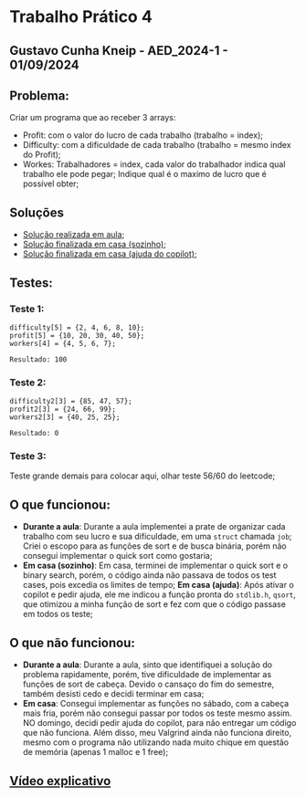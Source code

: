 # Trabalho Prático 4
## Gustavo Cunha Kneip - AED_2024-1 - 01/09/2024
## Problema:
Criar um programa que ao receber 3 arrays:
  - Profit: com o valor do lucro de cada trabalho (trabalho = index);
  - Difficulty: com a dificuldade de cada trabalho (trabalho = mesmo index do Profit);
  - Workes: Trabalhadores = index, cada valor do trabalhador indica qual trabalho ele pode pegar;
Indique qual é o maximo de lucro que é possível obter;
## Soluções
- [Solução realizada em aula](./FeitoEmAula.c);
- [Solução finalizada em casa (sozinho)](./FeitoEmCasa-sozinho.c);
- [Solução finalizada em casa (ajuda do copilot)](./FeitoEmCasa-ajuda.c);
## Testes:
### Teste 1:
    difficulty[5] = {2, 4, 6, 8, 10};
    profit[5] = {10, 20, 30, 40, 50};
    workers[4] = {4, 5, 6, 7};

    Resultado: 100
### Teste 2:
    difficulty2[3] = {85, 47, 57};
    profit2[3] = {24, 66, 99};
    workers2[3] = {40, 25, 25};

    Resultado: 0

### Teste 3:
  Teste grande demais para colocar aqui, olhar teste 56/60 do leetcode;
## O que funcionou:
- **Durante a aula**: Durante a aula implementei a prate de organizar cada trabalho com seu lucro e sua dificuldade, em uma `struct` chamada `job`; Criei o escopo para as funções de sort e de busca binária, porém não consegui implementar o quick sort como gostaria;
- **Em casa (sozinho)**: Em casa, terminei de implementar o quick sort e o binary search, porém, o código ainda não passava de todos os test cases, pois excedia os limites de tempo;
  **Em casa (ajuda)**: Após ativar o copilot e pedir ajuda, ele me indicou a função pronta do `stdlib.h`, `qsort`, que otimizou a minha função de sort e fez com que o código passase em todos os teste;
## O que não funcionou:
- **Durante a aula**: Durante a aula, sinto que identifiquei a solução do problema rapidamente, porém, tive dificuldade de implementar as funções de sort de cabeça. Devido o cansaço do fim do semestre, também desisti cedo e decidi terminar em casa;
- **Em casa**: Consegui implementar as funções no sábado, com a cabeça mais fria, porém não consegui passar por todos os teste mesmo assim. NO domingo, decidi pedir ajuda do copilot, para não entregar um código que não funciona. Além disso, meu Valgrind ainda não funciona direito, mesmo com o programa não utilizando nada muito chique em questão de memória (apenas 1 malloc e 1 free);
## [Vídeo explicativo](https://youtu.be/0OswvIWyxjc)

